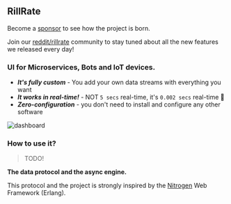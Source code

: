 ## RillRate

Become a [sponsor][sponsor] to see how the project is born.

Join our [reddit/rillrate][reddit] community to stay tuned about all the new features we released every day!

### UI for Microservices, Bots and IoT devices.

- **_It's fully custom_** - You add your own data streams with everything you want
- **_It works in real-time!_** - NOT `5 secs` real-time, it's `0.002 secs` real-time 🚀
- **_Zero-configuration_** - you don't need to install and configure any other software

![dashboard](https://rillrate.com/images/dashboard.png)

### How to use it?

> TODO!

**The data protocol and the async engine.**

This protocol and the project is strongly inspired by the [Nitrogen][nitrogen] Web Framework (Erlang).

[reddit]: https://www.reddit.com/r/rillrate/
[sponsor]: https://github.com/sponsors/rillrate
[nitrogen]: https://nitrogenproject.com/
